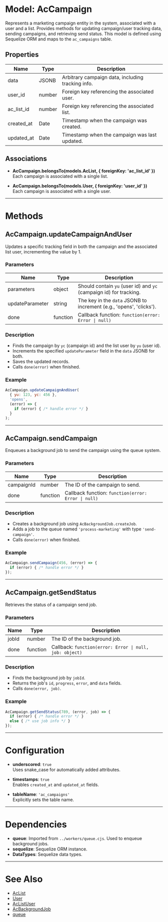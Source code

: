 # Model: AcCampaign

Represents a marketing campaign entity in the system, associated with a user and a list. Provides methods for updating campaign/user tracking data, sending campaigns, and retrieving send status. This model is defined using Sequelize ORM and maps to the `ac_campaigns` table.

## Properties

| Name         | Type      | Description                                      |
|--------------|-----------|--------------------------------------------------|
| data         | JSONB     | Arbitrary campaign data, including tracking info. |
| user_id      | number    | Foreign key referencing the associated user.      |
| ac_list_id   | number    | Foreign key referencing the associated list.      |
| created_at   | Date      | Timestamp when the campaign was created.          |
| updated_at   | Date      | Timestamp when the campaign was last updated.     |

## Associations

- **AcCampaign.belongsTo(models.AcList, { foreignKey: 'ac_list_id' })**  
  Each campaign is associated with a single list.

- **AcCampaign.belongsTo(models.User, { foreignKey: 'user_id' })**  
  Each campaign is associated with a single user.

---

# Methods

## AcCampaign.updateCampaignAndUser

Updates a specific tracking field in both the campaign and the associated list user, incrementing the value by 1.

### Parameters

| Name                  | Type     | Description                                                                 |
|-----------------------|----------|-----------------------------------------------------------------------------|
| parameters            | object   | Should contain `yu` (user id) and `yc` (campaign id) for tracking.          |
| updateParameter       | string   | The key in the `data` JSONB to increment (e.g., 'opens', 'clicks').         |
| done                  | function | Callback function: `function(error: Error \| null)`                          |

### Description

- Finds the campaign by `yc` (campaign id) and the list user by `yu` (user id).
- Increments the specified `updateParameter` field in the `data` JSONB for both.
- Saves the updated records.
- Calls `done(error)` when finished.

### Example

```javascript
AcCampaign.updateCampaignAndUser(
  { yu: 123, yc: 456 },
  'opens',
  (error) => {
    if (error) { /* handle error */ }
  }
);
```

---

## AcCampaign.sendCampaign

Enqueues a background job to send the campaign using the queue system.

### Parameters

| Name        | Type     | Description                                              |
|-------------|----------|----------------------------------------------------------|
| campaignId  | number   | The ID of the campaign to send.                          |
| done        | function | Callback function: `function(error: Error \| null)`      |

### Description

- Creates a background job using `AcBackgroundJob.createJob`.
- Adds a job to the queue named `'process-marketing'` with type `'send-campaign'`.
- Calls `done(error)` when finished.

### Example

```javascript
AcCampaign.sendCampaign(456, (error) => {
  if (error) { /* handle error */ }
});
```

---

## AcCampaign.getSendStatus

Retrieves the status of a campaign send job.

### Parameters

| Name    | Type     | Description                                              |
|---------|----------|----------------------------------------------------------|
| jobId   | number   | The ID of the background job.                            |
| done    | function | Callback: `function(error: Error \| null, job: object)`  |

### Description

- Finds the background job by `jobId`.
- Returns the job's `id`, `progress`, `error`, and `data` fields.
- Calls `done(error, job)`.

### Example

```javascript
AcCampaign.getSendStatus(789, (error, job) => {
  if (error) { /* handle error */ }
  else { /* use job info */ }
});
```

---

# Configuration

- **underscored**: `true`  
  Uses snake_case for automatically added attributes.

- **timestamps**: `true`  
  Enables `created_at` and `updated_at` fields.

- **tableName**: `'ac_campaigns'`  
  Explicitly sets the table name.

---

# Dependencies

- **queue**: Imported from `../workers/queue.cjs`. Used to enqueue background jobs.
- **sequelize**: Sequelize ORM instance.
- **DataTypes**: Sequelize data types.

---

# See Also

- [AcList](./AcList.md)
- [User](./User.md)
- [AcListUser](./AcListUser.md)
- [AcBackgroundJob](./AcBackgroundJob.md)
- [queue](../workers/queue.cjs)
